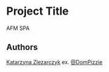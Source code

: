 # Project Title

AFM SPA

## Authors

[Katarzyna Zlezarczyk]()
ex. [@DomPizzie](https://www.linkedin.com/in/katarzyna-zlezarczyk/)
